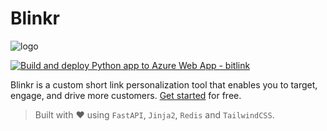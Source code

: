 # Blinkr

![logo](https://user-images.githubusercontent.com/82800805/222675252-054f632d-586c-48b7-b676-01c514447fbe.png)

[![Build and deploy Python app to Azure Web App - bitlink](https://github.com/timmy-oss/bitlink/actions/workflows/main_bitlink.yml/badge.svg)](https://github.com/timmy-oss/bitlink/actions/workflows/main_bitlink.yml)

Blinkr is a custom short link personalization tool that enables you to target, engage, and drive more customers. <a href="https://bitlink.azurewebsites.net">Get started</a> for free.

> Built with ❤️ using `FastAPI`, `Jinja2`, `Redis` and `TailwindCSS`.

